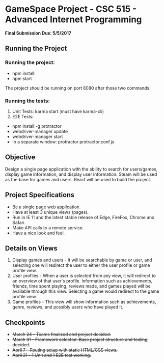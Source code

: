 # GameSpace Project - CSC 515 - Advanced Internet Programming #
**Final Submission Due: 5/5/2017**

## Running the Project ##
### Running the project:
 * npm install
 * npm start

The project should be running on port 8080 after those two commands.

### Running the tests:
 1. Unit Tests: karma start (must have karma-cli)
 2. E2E Tests:
   * npm install -g protractor
   * webdriver-manager update
   * webdriver-manager start
   * In a separate window: protractor protractor.conf.js

## Objective ##
Design a single page application with the ability to search for users/games, display game information, and display user information.
Steam will be used as the base for games and users. React will be used to build the project.

## Project Specifications ##
 * Be a single page web application.
 * Have at least 3 unique views (pages).
 * Run in IE 11 and the latest stable release of Edge, FireFox, Chrome and Safari.
 * Make API calls to a remote service.
 * Have a nice look and feel.

## Details on Views ##
  1. Display games and users - It will be searchable by game or user, and selecting one will redirect the user to either the user profile or game profile view.
  2. User profiles - When a user is selected from any view, it will redirect to an overview of that user's profile. Information such as achievements, friends, time spent playing, reviews made, and games played will be available through this view. Selecting a game would redirect to the game profile view.
  3. Game profiles - This view will show information such as achievements, genre, reviews, and possibly users who have played it.


## Checkpoints
  * ~~March 24 - Teams finalized and project decided.~~
  * ~~March 31 - Framework selected. Base project structure and tooling decided.~~
  * ~~April 7 - Routing setup with static HTML/CSS views.~~
  * ~~April 21 - 1 Unit and 1 E2E test working.~~
